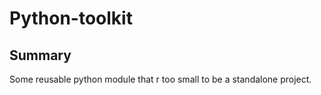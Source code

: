 # Python-toolkit

## Summary

Some reusable python module that r too small to be a standalone project.
